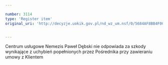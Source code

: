 ```yaml
---

number: 3114
type: 'Register item'
original_uri: 'http://decyzje.uokik.gov.pl/nd_wz_um.nsf/0/5684AF8BB4F0C943C12579F8003E05EC?OpenDocument'


---
```


Centrum usługowe Nemezis Paweł Dębski nie odpowiada za szkody wynikające z uchybień popełnionych przez Pośrednika przy zawieraniu umowy z Klientem
